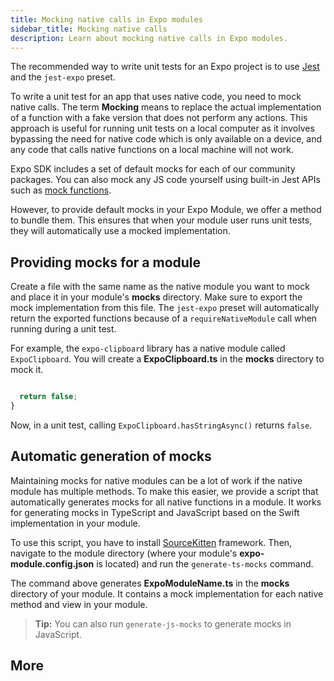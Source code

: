 ```yaml
---
title: Mocking native calls in Expo modules
sidebar_title: Mocking native calls
description: Learn about mocking native calls in Expo modules.
---
```


The recommended way to write unit tests for an Expo project is to use [Jest](https://jestjs.io/) and the `jest-expo` preset.

To write a unit test for an app that uses native code, you need to mock native calls.
The term **Mocking** means to replace the actual implementation of a function with a fake version that does not perform any actions. This approach is useful for running unit tests on a local computer as it involves bypassing the need for native code which is only available on a device, and any code that calls native functions on a local machine will not work.

Expo SDK includes a set of default mocks for each of our community packages. You can also mock any JS code yourself using built-in Jest APIs such as [mock functions](https://jestjs.io/docs/mock-functions).

However, to provide default mocks in your Expo Module, we offer a method to bundle them. This ensures that when your module user runs unit tests, they will automatically use a mocked implementation.

## Providing mocks for a module

Create a file with the same name as the native module you want to mock and place it in your module's **mocks** directory. Make sure to export the mock implementation from this file.
The `jest-expo` preset will automatically return the exported functions because of a `requireNativeModule` call when running during a unit test.

For example, the `expo-clipboard` library has a native module called `ExpoClipboard`. You will create a **ExpoClipboard.ts** in the **mocks** directory to mock it.

```ts ExpoClipboard.ts

  return false;
}
```

Now, in a unit test, calling `ExpoClipboard.hasStringAsync()` returns `false`.

## Automatic generation of mocks

Maintaining mocks for native modules can be a lot of work if the native module has multiple methods. To make this easier, we provide a script that automatically generates mocks for all native functions in a module.
It works for generating mocks in TypeScript and JavaScript based on the Swift implementation in your module.

To use this script, you have to install [SourceKitten](https://github.com/jpsim/SourceKitten) framework. Then, navigate to the module directory (where your module's **expo-module.config.json** is located) and run the `generate-ts-mocks` command.

The command above generates **ExpoModuleName.ts** in the **mocks** directory of your module. It contains a mock implementation for each native method and view in your module.

> **Tip:** You can also run `generate-js-mocks` to generate mocks in JavaScript.

## More